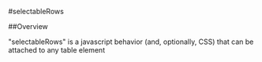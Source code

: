 #selectableRows

##Overview

"selectableRows" is a javascript behavior (and, optionally, CSS) that can be attached to any table element

